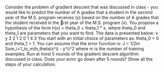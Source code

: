 Consider the problem of gradient descent that was discussed in class - you would like to predict the
number of A grades that a student in the second year of the M.S. program receives (y) based on the
number of A grades that the student received in the rst year of the M.S. program (x). You propose
a hypothesis of the form h(x) = theta_0 + theta_1 * x, where theta_0 and theta_1 are parameters that you want to find. The
data is presented below:
x y
3 2
1 2
0 1
4 3
You start with an initial choice of parameters as: theta_0 = 0 and theta_1 = 1. You can assume that the error
function is: J = 1/2m Sum_i=1_to_m(h_theta(x^i) - y^i)^2
where m is the number of training examples. Run at most 5 rounds of the gradient descent algorithm
discussed in class. Does your error go down after 5 rounds? Show all the steps of your calculation.

